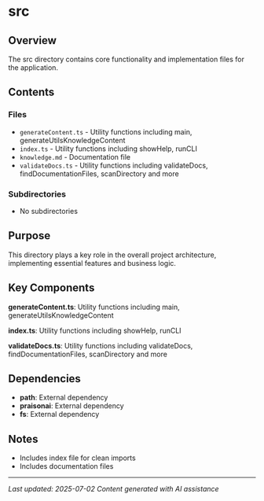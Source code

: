 # src

## Overview

The src directory contains core functionality and implementation files for the application.

## Contents

### Files
- `generateContent.ts` - Utility functions including main, generateUtilsKnowledgeContent
- `index.ts` - Utility functions including showHelp, runCLI
- `knowledge.md` - Documentation file
- `validateDocs.ts` - Utility functions including validateDocs, findDocumentationFiles, scanDirectory and more

### Subdirectories
- No subdirectories

## Purpose

This directory plays a key role in the overall project architecture, implementing essential features and business logic.

## Key Components

**generateContent.ts**: Utility functions including main, generateUtilsKnowledgeContent

**index.ts**: Utility functions including showHelp, runCLI

**validateDocs.ts**: Utility functions including validateDocs, findDocumentationFiles, scanDirectory and more

## Dependencies

- **path**: External dependency
- **praisonai**: External dependency
- **fs**: External dependency

## Notes

- Includes index file for clean imports
- Includes documentation files

---

*Last updated: 2025-07-02*
*Content generated with AI assistance*